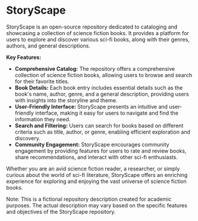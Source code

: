 # StoryScape

StoryScape is an open-source repository dedicated to cataloging and showcasing a collection of science fiction books. It
provides a platform for users to explore and discover various sci-fi books, along with their genres, authors, and
general descriptions.

**Key Features:**

- **Comprehensive Catalog:** The repository offers a comprehensive collection of science fiction books, allowing users
  to browse and search for their favorite titles.
- **Book Details:** Each book entry includes essential details such as the book's name, author, genre, and a general
  description, providing users with insights into the storyline and theme.
- **User-Friendly Interface:** StoryScape presents an intuitive and user-friendly interface, making it easy for users to
  navigate and find the information they need.
- **Search and Filtering:** Users can search for books based on different criteria such as title, author, or genre,
  enabling efficient exploration and discovery.
- **Community Engagement:** StoryScape encourages community engagement by providing features for users to rate and
  review books, share recommendations, and interact with other sci-fi enthusiasts.

Whether you are an avid science fiction reader, a researcher, or simply curious about the world of sci-fi literature,
StoryScape offers an enriching experience for exploring and enjoying the vast universe of science fiction books.

Note: This is a fictional repository description created for academic purposes. The actual description may vary based on
the specific features and objectives of the StoryScape repository.
